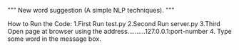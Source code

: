 """
New word suggestion (A simple NLP techniques).
"""

How to Run the Code:
1.First Run test.py
2.Second Run server.py
3.Third Open page at browser using the address..........127.0.0.1:port-number
4. Type some word in the message box.
